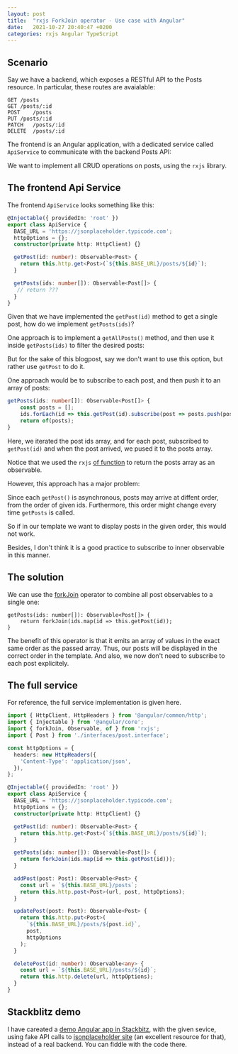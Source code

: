 ```yaml
---
layout: post
title:  "rxjs ForkJoin operator - Use case with Angular"
date:   2021-10-27 20:40:47 +0200
categories: rxjs Angular TypeScript
---
```


## Scenario

Say we have a backend, which exposes a RESTful API to the Posts resource. In particular, these routes are avaialable:

```
GET	/posts
GET	/posts/:id
POST	/posts
PUT	/posts/:id
PATCH	/posts/:id
DELETE	/posts/:id
```

The frontend is an Angular application, with a dedicated service called `ApiService` to communicate with the backend Posts API:

We want to implement all CRUD operations on posts, using the `rxjs` library.


## The frontend Api Service

The frontend `ApiService` looks something like this:

~~~typescript
@Injectable({ providedIn: 'root' })
export class ApiService {
  BASE_URL = 'https://jsonplaceholder.typicode.com';
  httpOptions = {};
  constructor(private http: HttpClient) {}

  getPost(id: number): Observable<Post> {
    return this.http.get<Post>(`${this.BASE_URL}/posts/${id}`);
  }

  getPosts(ids: number[]): Observable<Post[]> {
   // return ??? 
  }
}

~~~

Given that we have implemented the `getPost(id)` method to get a single post, how do we implement `getPosts(ids)`?

One approach is to implement a `getAllPosts()` method, and then use it inside `getPosts(ids)` to filter the desired posts:



But for the sake of this blogpost, say we don't want to use this option, but rather use `getPost` to do it.

One approach would be to subscribe to each post, and then push it to an array of posts:

```typescript
getPosts(ids: number[]): Observable<Post[]> {
	const posts = [];
	ids.forEach(id => this.getPost(id).subscribe(post => posts.push(post)));
	return of(posts); 
}
```

Here, we iterated the post ids array, and for each post, subscribed to `getPost(id)` and when the post arrived, we pused it to the posts array.

Notice that we used the `rxjs` [of function](https://rxjs.dev/api/index/function/of) to return the posts array as an observable.

However, this approach has a major problem:

Since each `getPost()` is asynchronous, posts may arrive at diffent order, from the order of given ids. Furthermore, this order might change
every time `getPosts` is called.

So if in our template we want to display posts in the given order, this would not work.

Besides, I don't think it is a good practice to subscribe to inner observable in this manner.


## The solution

We can use the [forkJoin](https://rxjs.dev/api/index/function/forkJoin) operator to combine all post observables to a single one:
```
getPosts(ids: number[]): Observable<Post[]> {
    return forkJoin(ids.map(id => this.getPost(id));
}
```

The benefit of this operator is that it emits an array of values in the exact same order as the passed array. Thus, our posts will be displayed in 
the correct order in the template. And also, we now don't need to subscribe to each post explicitely.



## The full service

For reference, the full service implementation is given here. 


```typescript
import { HttpClient, HttpHeaders } from '@angular/common/http';
import { Injectable } from '@angular/core';
import { forkJoin, Observable, of } from 'rxjs';
import { Post } from './interfaces/post.interface';

const httpOptions = {
  headers: new HttpHeaders({
    'Content-Type': 'application/json',
  }),
};

@Injectable({ providedIn: 'root' })
export class ApiService {
  BASE_URL = 'https://jsonplaceholder.typicode.com';
  httpOptions = {};
  constructor(private http: HttpClient) {}

  getPost(id: number): Observable<Post> {
    return this.http.get<Post>(`${this.BASE_URL}/posts/${id}`);
  }

  getPosts(ids: number[]): Observable<Post[]> {
    return forkJoin(ids.map(id => this.getPost(id)));
  }

  addPost(post: Post): Observable<Post> {
    const url = `${this.BASE_URL}/posts`;
    return this.http.post<Post>(url, post, httpOptions);
  }

  updatePost(post: Post): Observable<Post> {
    return this.http.put<Post>(
      `${this.BASE_URL}/posts/${post.id}`,
      post,
      httpOptions
    );
  }

  deletePost(id: number): Observable<any> {
    const url = `${this.BASE_URL}/posts/${id}`;
    return this.http.delete(url, httpOptions);
  }
}
```

## Stackblitz demo

I have careated a [demo Angular app in Stackbitz](https://stackblitz.com/edit/angular-ivy-e7ttsq?file=src%2Fapp%2Fapi.service.ts), with the given sevice, using fake API calls to [jsonplaceholder site](https://jsonplaceholder.typicode.com/) (an excellent resource for that), instead of a real backend. You can fiddle with the code there.

